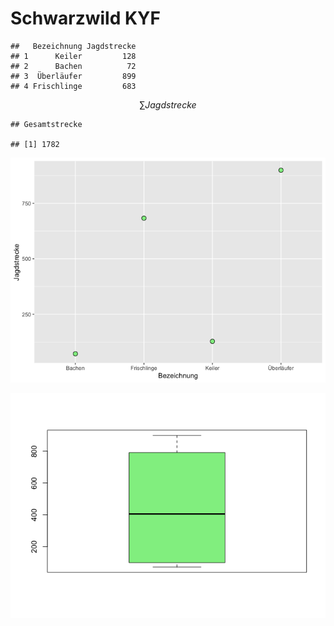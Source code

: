Schwarzwild KYF
================

    ##   Bezeichnung Jagdstrecke
    ## 1      Keiler         128
    ## 2      Bachen          72
    ## 3  Überläufer         899
    ## 4 Frischlinge         683

$$
\sum Jagdstrecke
$$

    ## Gesamtstrecke

    ## [1] 1782

![](schwarzwild_kyf_files/figure-gfm/unnamed-chunk-3-1.png)<!-- -->

![](schwarzwild_kyf_files/figure-gfm/unnamed-chunk-4-1.png)<!-- -->

